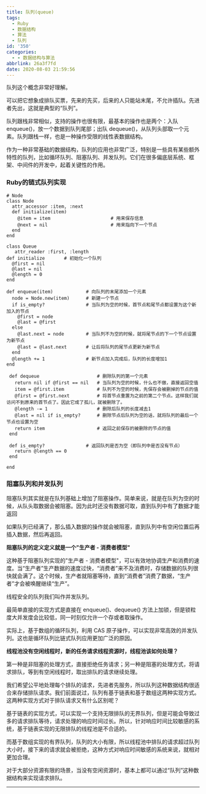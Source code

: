```yaml
---
title: 队列(queue)
tags:
  - Ruby
  - 数据结构
  - 算法
  - 队列
id: '350'
categories:
  - - 数据结构与算法
abbrlink: 26a3f7fd
date: 2020-08-03 21:59:56
---
```


队列这个概念非常好理解。

可以把它想象成排队买票，先来的先买，后来的人只能站末尾，不允许插队。先进者先出，这就是典型的“队列”。

队列跟栈非常相似，支持的操作也很有限，最基本的操作也是两个：入队 enqueue()，放一个数据到队列尾部；出队 dequeue()，从队列头部取一个元素。队列跟栈一样，也是一种操作受限的线性表数据结构。

作为一种非常基础的数据结构，队列的应用也非常广泛，特别是一些具有某些额外特性的队列，比如循环队列、阻塞队列、并发队列。它们在很多偏底层系统、框架、中间件的开发中，起着关键性的作用。

### Ruby的链式队列实现

```
# Node
class Node
  attr_accessor :item, :next
  def initialize(item)
    @item = item                      # 用来保存信息
    @next = nil                       # 用来指向下一个节点
  end
end
```

```
class Queue
   attr_reader :first, :length 
def initialize       # 初始化一个队列
  @first = nil
  @last = nil
  @length = 0
end
 
def enqueue(item)            # 向队列的末尾添加一个元素
  node = Node.new(item)      # 新建一个节点
  if is_empty?               # 当队列为空的时候，首节点和尾节点都设置为这个新加入的节点
    @first = node
    @last = @first
  else
    @last.next = node        # 当队列不为空的时候，就将尾节点的下一个节点设置为新节点
    @last = @last.next       # 让后将队列的尾节点更新为新节点
  end
  @length += 1               # 新节点加入完成后，队列的长度增加1
end
 
 def dequeue                     # 删除队列的第一个元素
   return nil if @first == nil   # 当队列为空的时候，什么也不做，直接返回空值
   item = @first.item            # 队列不为空的时候，先保存会被删掉的节点的值
   @first = @first.next          # 将首节点重置为之前的第二个节点。这样我们就访问不到原来的首节点了。因此它成了孤儿，就被删除了。
   @length -= 1                  # 删除后队列的长度减去1
   @last = nil if is_empty?      # 删除节点后队列为空的话，就将队列的最后一个节点也设置为空
   return item                   # 返回之前保存的被删除的节点的值
 end
 
 def is_empty?               # 返回队列是否为空（即队列中是否没有节点）
   return @length == 0
 end
 
end
```

### 阻塞队列和并发队列

阻塞队列其实就是在队列基础上增加了阻塞操作。简单来说，就是在队列为空的时候，从队头取数据会被阻塞。因为此时还没有数据可取，直到队列中有了数据才能返回

如果队列已经满了，那么插入数据的操作就会被阻塞，直到队列中有空闲位置后再插入数据，然后再返回。

**阻塞队列的定义定义就是一个"生产者 - 消费者模型"**

这种基于阻塞队列实现的"生产者 - 消费者模型"，可以有效地协调生产和消费的速度。当“生产者”生产数据的速度过快，“消费者”来不及消费时，存储数据的队列很快就会满了。这个时候，生产者就阻塞等待，直到“消费者”消费了数据，“生产者”才会被唤醒继续“生产”。

线程安全的队列我们叫作并发队列。

最简单直接的实现方式是直接在 enqueue()、dequeue() 方法上加锁，但是锁粒度大并发度会比较低，同一时刻仅允许一个存或者取操作。

实际上，基于数组的循环队列，利用 CAS 原子操作，可以实现非常高效的并发队列。这也是循环队列比链式队列应用更加广泛的原因。

**线程池没有空闲线程时，新的任务请求线程资源时，线程池该如何处理？**

第一种是非阻塞的处理方式，直接拒绝任务请求；另一种是阻塞的处理方式，将请求排队，等到有空闲线程时，取出排队的请求继续处理。

我们希望公平地处理每个排队的请求，先进者先服务，所以队列这种数据结构很适合来存储排队请求。我们前面说过，队列有基于链表和基于数组这两种实现方式。这两种实现方式对于排队请求又有什么区别呢？

基于链表的实现方式，可以实现一个支持无限排队的无界队列，但是可能会导致过多的请求排队等待，请求处理的响应时间过长。所以，针对响应时间比较敏感的系统，基于链表实现的无限排队的线程池是不合适的。

而基于数组实现的有界队列，队列的大小有限，所以线程池中排队的请求超过队列大小时，接下来的请求就会被拒绝，这种方式对响应时间敏感的系统来说，就相对更加合理。

对于大部分资源有限的场景，当没有空闲资源时，基本上都可以通过“队列”这种数据结构来实现请求排队。

* * *